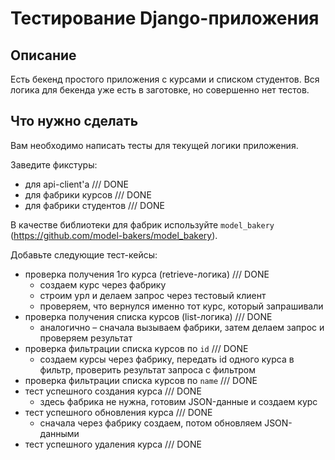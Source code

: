 # Тестирование Django-приложения

## Описание

Есть бекенд простого приложения с курсами и списком студентов. Вся логика для бекенда уже есть в заготовке, но совершенно нет тестов.

## Что нужно сделать

Вам необходимо написать тесты для текущей логики приложения.

Заведите фикстуры: 

- для api-client'а /// DONE 
- для фабрики курсов /// DONE 
- для фабрики студентов /// DONE 

В качестве библиотеки для фабрик используйте `model_bakery` (https://github.com/model-bakers/model_bakery).

Добавьте следующие тест-кейсы:

- проверка получения 1го курса (retrieve-логика) /// DONE 
  - создаем курс через фабрику
  - строим урл и делаем запрос через тестовый клиент
  - проверяем, что вернулся именно тот курс, который запрашивали
- проверка получения списка курсов (list-логика) /// DONE 
  - аналогично – сначала вызываем фабрики, затем делаем запрос и проверяем результат
- проверка фильтрации списка курсов по `id` /// DONE 
  - создаем курсы через фабрику, передать id одного курса в фильтр, проверить результат запроса с фильтром
- проверка фильтрации списка курсов по `name` /// DONE 
- тест успешного создания курса /// DONE 
  - здесь фабрика не нужна, готовим JSON-данные и создаем курс
- тест успешного обновления курса /// DONE 
  - сначала через фабрику создаем, потом обновляем JSON-данными
- тест успешного удаления курса /// DONE 



